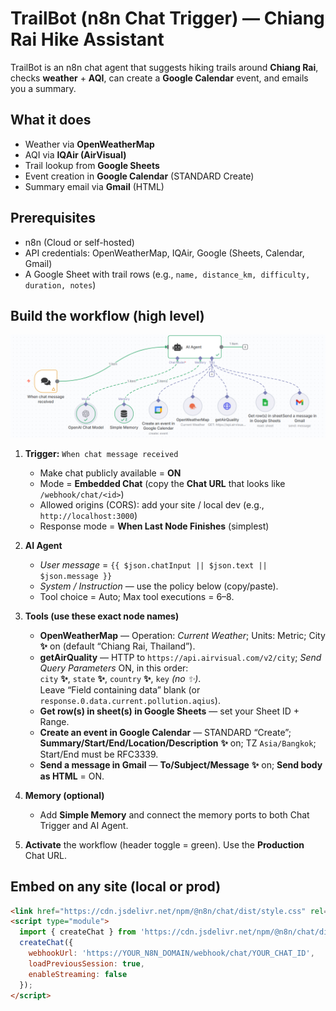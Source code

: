# TrailBot (n8n Chat Trigger) — Chiang Rai Hike Assistant

TrailBot is an n8n chat agent that suggests hiking trails around **Chiang Rai**, checks **weather** + **AQI**, can create a **Google Calendar** event, and emails you a summary.

## What it does
- Weather via **OpenWeatherMap**  
- AQI via **IQAir (AirVisual)**  
- Trail lookup from **Google Sheets**  
- Event creation in **Google Calendar** (STANDARD Create)  
- Summary email via **Gmail** (HTML)

## Prerequisites
- n8n (Cloud or self-hosted)
- API credentials: OpenWeatherMap, IQAir, Google (Sheets, Calendar, Gmail)
- A Google Sheet with trail rows (e.g., `name, distance_km, difficulty, duration, notes`)

## Build the workflow (high level)

<img src="docs/screenshot-flow.png" width="640" />

1. **Trigger:** `When chat message received`  
   - Make chat publicly available = **ON**  
   - Mode = **Embedded Chat** (copy the **Chat URL** that looks like `/webhook/chat/<id>`)  
   - Allowed origins (CORS): add your site / local dev (e.g., `http://localhost:3000`)  
   - Response mode = **When Last Node Finishes** (simplest)

2. **AI Agent**  
   - *User message* = `{{ $json.chatInput || $json.text || $json.message }}`  
   - *System / Instruction* — use the policy below (copy/paste).  
   - Tool choice = Auto; Max tool executions = 6–8.

3. **Tools (use these exact node names)**
   - **OpenWeatherMap** — Operation: *Current Weather*; Units: Metric; City **✨** on (default “Chiang Rai, Thailand”).  
   - **getAirQuality** — HTTP to `https://api.airvisual.com/v2/city`; *Send Query Parameters* ON, in this order:  
     `city` **✨**, `state` **✨**, `country` **✨**, `key` *(no ✨)*.  
     Leave “Field containing data” blank (or `response.0.data.current.pollution.aqius`).  
   - **Get row(s) in sheet(s) in Google Sheets** — set your Sheet ID + Range.  
   - **Create an event in Google Calendar** — STANDARD “Create”; **Summary/Start/End/Location/Description** **✨** on; TZ `Asia/Bangkok`; Start/End must be RFC3339.  
   - **Send a message in Gmail** — **To/Subject/Message** **✨** on; **Send body as HTML** = ON.

4. **Memory (optional)**  
   - Add **Simple Memory** and connect the memory ports to both Chat Trigger and AI Agent.

5. **Activate** the workflow (header toggle = green). Use the **Production** Chat URL.

## Embed on any site (local or prod)

```html
<link href="https://cdn.jsdelivr.net/npm/@n8n/chat/dist/style.css" rel="stylesheet" />
<script type="module">
  import { createChat } from 'https://cdn.jsdelivr.net/npm/@n8n/chat/dist/chat.bundle.es.js';
  createChat({
    webhookUrl: 'https://YOUR_N8N_DOMAIN/webhook/chat/YOUR_CHAT_ID',
    loadPreviousSession: true,
    enableStreaming: false
  });
</script>

